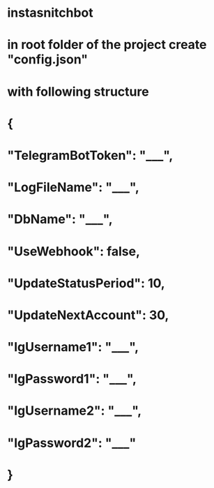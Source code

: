 # instasnitchbot
#
# in root folder of the project create "config.json" 
# with following structure
#   {
#   	"TelegramBotToken": "___",
#   	"LogFileName": "___",
#   	"DbName": "___",
#	    "UseWebhook": false,
#	    "UpdateStatusPeriod": 10,
#	    "UpdateNextAccount": 30,
#   	"IgUsername1": "___",
#   	"IgPassword1": "___",
#	    "IgUsername2": "___",
#	    "IgPassword2": "___"
#   }